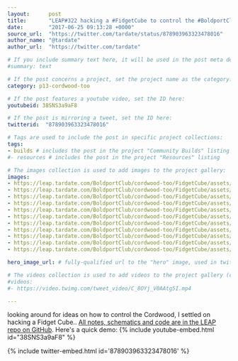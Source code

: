```yaml
---
layout:      post
title:       "LEAP#322 hacking a #FidgetCube to control the #BoldportClub Cordwood Too"
date:        "2017-06-25 09:13:28 +0000"
source_url:  "https://twitter.com/tardate/status/878903963323478016"
author_name: "@tardate"
author_url:  "https://twitter.com/tardate"

# If you include summary text here, it will be used in the post meta description instead of an excerpt from the post body
#summary: text

# If the post concerns a project, set the project name as the category:
category: p13-cordwood-too

# If the post features a youtube video, set the ID here:
youtubeid: 38SNS3a9aF8

# If the post is mirroring a tweet, set the ID here:
twitterid:  "878903963323478016"

# Tags are used to include the post in specific project collections:
tags:
- builds # includes the post in the project "Community Builds" listing
#- resources # includes the post in the project "Resources" listing

# The images collection is used to add images to the project gallery:
images:
- https://leap.tardate.com/BoldportClub/cordwood-too/FidgetCube/assets/FidgetCube_build.jpg
- https://leap.tardate.com/BoldportClub/cordwood-too/FidgetCube/assets/FidgetCube_bb.jpg
- https://leap.tardate.com/BoldportClub/cordwood-too/FidgetCube/assets/FidgetCube_schematic.jpg
- https://leap.tardate.com/BoldportClub/cordwood-too/FidgetCube/assets/assembly1.jpg
- https://leap.tardate.com/BoldportClub/cordwood-too/FidgetCube/assets/assembly2.jpg
- https://leap.tardate.com/BoldportClub/cordwood-too/FidgetCube/assets/assembly3.jpg
- https://leap.tardate.com/BoldportClub/cordwood-too/FidgetCube/assets/assembly4.jpg
- https://leap.tardate.com/BoldportClub/cordwood-too/FidgetCube/assets/assembly5.jpg
- https://leap.tardate.com/BoldportClub/cordwood-too/FidgetCube/assets/disassembly1.jpg
- https://leap.tardate.com/BoldportClub/cordwood-too/FidgetCube/assets/disassembly2.jpg
- https://leap.tardate.com/BoldportClub/cordwood-too/FidgetCube/assets/disassembly3.jpg

hero_image_url: # fully-qualified url to the "hero" image, used in twitter cards for example

# The videos collection is used to add videos to the project gallery (currently only mp4):
#videos:
#- https://video.twimg.com/tweet_video/C_8OYj_V0AAtg5I.mp4

---
```


looking around for ideas on how to control the Cordwood, I settled on hacking a Fidget Cube..
[All notes, schematics and code are in the LEAP repo on GitHub](https://github.com/tardate/LittleArduinoProjects/tree/master/BoldportClub/cordwood-too/FidgetCube).
Here's a quick demo:
{% include youtube-embed.html id="38SNS3a9aF8" %}

{% include twitter-embed.html id='878903963323478016' %}
